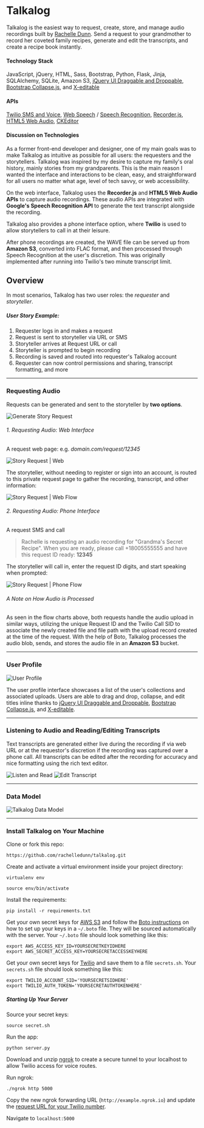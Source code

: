 # Talkalog

Talkalog is the easiest way to request, create, store, and manage audio recordings built by <a href="http://linkedin.com/in/rachelledunn" target="_blank">Rachelle Dunn</a>. Send a request to your grandmother to record her coveted family recipes, generate and edit the transcripts, and create a recipe book instantly.

#### Technology Stack

JavaScript, jQuery, HTML, Sass, Bootstrap, Python, Flask, Jinja, SQLAlchemy, SQLite, Amazon S3, <a href="https://jqueryui.com/draggable/" target="_blank">jQuery UI Draggable and Droppable</a>, <a href="http://getbootstrap.com/javascript/#collapse" target="_blank">Bootstrap Collapse.js</a>, and <a href="http://vitalets.github.io/x-editable/" target="_blank">X-editable</a>

#### APIs

<a href="http://twilio.com/" target="_blank">Twilio SMS and Voice</a>, <a href="https://developers.google.com/web/updates/2013/01/Voice-Driven-Web-Apps-Introduction-to-the-Web-Speech-API?hl=en" target="_blank">Web Speech</a> / <a href="https://pypi.python.org/pypi/SpeechRecognition/" target="_blank">Speech Recognition</a>, <a href="https://github.com/mattdiamond/Recorderjs" target="_blank">Recorder.js</a>, <a href="https://developer.mozilla.org/en-US/docs/Web/API/Web_Audio_API" target="_blank">HTML5 Web Audio</a>, <a href="http://ckeditor.com/" target="_blank">CKEditor</a>

#### Discussion on Technologies

As a former front-end developer and designer, one of my main goals was to make Talkalog as intuitive as possible for all users: the requesters and the storytellers. Talkalog was inspired by my desire to capture my family's oral history, mainly stories from my grandparents. This is the main reason I wanted the interface and interactions to be clean, easy, and straightforward for all users no matter what age, level of tech savvy, or web accessibility.

On the web interface, Talkalog uses the **Recorder.js** and **HTML5 Web Audio APIs** to capture audio recordings. These audio APIs are integrated with **Google's Speech Recognition API** to generate the text transcript alongside the recording.

Talkalog also provides a phone interface option, where **Twilio** is used to allow storytellers to call in at their leisure. 

After phone recordings are created, the WAVE file can be served up from **Amazon S3**, converted into FLAC format, and then processed through Speech Recognition at the user's discretion. This was originally implemented after running into Twilio's two minute transcript limit.

## Overview

In most scenarios, Talkalog has two user roles: the _requester_ and _storyteller_.

##### User Story Example:
1. Requester logs in and makes a request
2. Request is sent to storyteller via URL or SMS
3. Storyteller arrives at Request URL or call
4. Storyteller is prompted to begin recording 
5. Recording is saved and routed into requester's Talkalog account
6. Requester can now control permissions and sharing, transcript formatting, and more

___

### Requesting Audio

Requests can be generated and sent to the storyteller by **two options**. 

<img src="/static/img/readme/story_request.png" alt="Generate Story Request">

###### 1. Requesting Audio: Web Interface
A request web page: e.g. _domain.com/request/12345_ 

<img src="/static/img/readme/request_web.png" alt="Story Request | Web">

The storyteller, without needing to register or sign into an account, is routed to this private request page to gather the recording, transcript, and other information:

<img src="/static/img/readme/request_web_flow.png" alt="Story Request | Web Flow">

###### 2. Requesting Audio: Phone Interface
A request SMS and call

> Rachelle is requesting an audio recording for "Grandma's Secret Recipe". When you are ready, please call +18005555555 and have this request ID ready: **12345**

The storyteller will call in, enter the request ID digits, and start speaking when prompted:

<img src="/static/img/readme/request_phone_flow.png" alt="Story Request | Phone Flow">

###### A Note on How Audio is Processed

As seen in the flow charts above, both requests handle the audio upload in similar ways, utilizing the unique Request ID and the Twilio Call SID to associate the newly created file and file path with the upload record created at the time of the request. With the help of Boto, Talkalog processes the audio blob, sends, and stores the audio file in an **Amazon S3** bucket.

___

### User Profile

<img src="/static/img/readme/user_profile.png" alt="User Profile">

The user profile interface showcases a list of the user's collections and associated uploads. Users are able to drag and drop, collapse, and edit titles inline thanks to <a href="https://jqueryui.com/draggable/" target="_blank">jQuery UI Draggable and Droppable</a>, <a href="http://getbootstrap.com/javascript/#collapse" target="_blank">Bootstrap Collapse.js</a>, and <a href="http://vitalets.github.io/x-editable/" target="_blank">X-editable</a>.

___

### Listening to Audio and Reading/Editing Transcripts

Text transcripts are generated either live during the recording if via web URL or at the requestor's discretion if the recording was captured over a phone call. All transcripts can be edited after the recording for accuracy and nice formatting using the rich text editor.

<img src="/static/img/readme/listen.png" alt="Listen and Read">

<img src="/static/img/readme/edit_transcript.png" alt="Edit Transcript">

___

### Data Model

<img src="/static/img/readme/data_model.png" alt="Talkalog Data Model" style="max-width: 100%;">

___

### Install Talkalog on Your Machine

Clone or fork this repo: 

```
https://github.com/rachelledunn/talkalog.git
```

Create and activate a virtual environment inside your project directory: 

```
virtualenv env

source env/bin/activate
```

Install the requirements:

```
pip install -r requirements.txt
```

Get your own secret keys for <a href="http://aws.amazon.com/s3/" target="_blank">AWS S3</a> and follow the <a href="http://boto.readthedocs.org/en/latest/getting_started.html#configuring-boto-credentials" target="_blank">Boto instructions</a> on how to set up your keys in a `~/.boto` file. They will be sourced automatically with the server. Your `~/.boto` file should look something like this:

```
export AWS_ACCESS_KEY_ID=YOURSECRETKEYIDHERE
export AWS_SECRET_ACCESS_KEY=YOURSECRETACCESSKEYHERE
```

Get your own secret keys for <a href="http://twilio.com" target="_blank">Twilio</a> and save them to a file `secrets.sh`. Your `secrets.sh` file should look something like this:

```
export TWILIO_ACCOUNT_SID='YOURSECRETSIDHERE'
export TWILIO_AUTH_TOKEN='YOURSECRETAUTHTOKENHERE'
```

##### Starting Up Your Server

Source your secret keys:

```
source secret.sh
```

Run the app:

```
python server.py
```

Download and unzip <a href="https://ngrok.com/" target="_blank">ngrok</a> to create a secure tunnel to your localhost to allow Twilio access for voice routes.

Run ngrok:
```
./ngrok http 5000
```

Copy the new ngrok forwarding URL (`http://example.ngrok.io`) and update the <a href="https://www.twilio.com/user/account/phone-numbers/incoming" target="_blank">request URL for your Twilio number</a>.

Navigate to `localhost:5000` 

